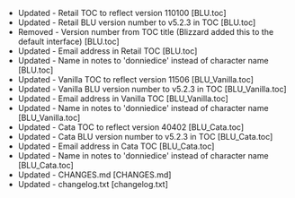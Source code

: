 - Updated - Retail TOC to reflect version 110100 [BLU.toc]
- Updated - Retail BLU version number to v5.2.3 in TOC [BLU.toc]
- Removed - Version number from TOC title (Blizzard added this to the default interface) [BLU.toc]
- Updated - Email address in Retail TOC [BLU.toc]
- Updated - Name in notes to 'donniedice' instead of character name [BLU.toc]
- Updated - Vanilla TOC to reflect version 11506 [BLU_Vanilla.toc]
- Updated - Vanilla BLU version number to v5.2.3 in TOC [BLU_Vanilla.toc]
- Updated - Email address in Vanilla TOC [BLU_Vanilla.toc]
- Updated - Name in notes to 'donniedice' instead of character name [BLU_Vanilla.toc]
- Updated - Cata TOC to reflect version 40402 [BLU_Cata.toc]
- Updated - Cata BLU version number to v5.2.3 in TOC [BLU_Cata.toc]
- Updated - Email address in Cata TOC [BLU_Cata.toc]
- Updated - Name in notes to 'donniedice' instead of character name [BLU_Cata.toc]
- Updated - CHANGES.md [CHANGES.md]
- Updated - changelog.txt [changelog.txt]